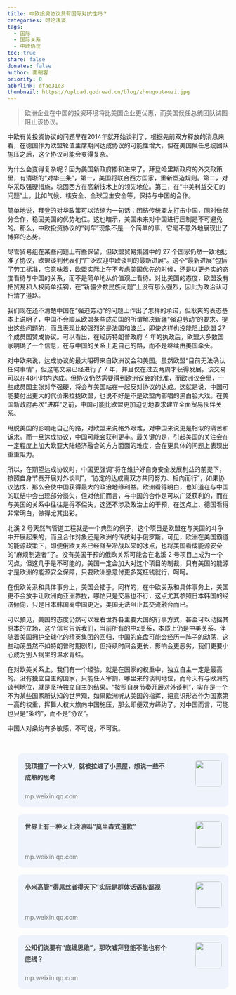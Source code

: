 ```yaml
---
title: 中欧投资协议具有国际对抗性吗？
categories: 时论浅谈
tags:
  - 国际
  - 国际关系
  - 中欧协议
toc: true
share: false
donates: false
author: 南朝客
priority: 0
abbrlink: dfae31e3
thumbnail: https://upload.godread.cn/blog/zhongoutouzi.jpg
---
```


> 欧洲企业在中国的投资环境将比美国企业更优惠，而美国候任总统团队试图阻止该协议。

<!-- more -->

中欧有关投资协议的问题早在2014年就开始谈判了，根据先前双方释放的消息来看，在德国作为欧盟轮值主席期间达成协议的可能性增大，但在美国候任总统团队施压之后，这个协议可能会变得复杂。



为什么会变得复杂呢？因为美国新政府掺和进来了。拜登哈里斯政府的外交政策里，有清晰的“对华三条”，<span class="text-blue">第一，美国将联合西方国家，重新塑造规则。第二，对华采取强硬措施，稳固西方在高新技术上的领先地位。第三，在“中美利益交汇的问题”上，比如气候、核安全、全球卫生安全等，保持与中国的合作。</span>



简单地说，拜登的对华政策可以浓缩为一句话：<span class="text-blue">团结传统盟友打击中国，同时做部分合作，稳固美国的优势地位。</span>这也暗示，美国未来对中国进行压制是不可避免的。那么，中欧投资协议的“刹车”现象不是一个简单的事，它毫不意外地展现出了博弈的态势。



尽管贸易组在某些问题上有些保留，但欧盟贸易集团中的 27 个国家仍然一致地批准了协议，欧盟谈判代表们“广泛欢迎中欧谈判的最新进展”。这个“最新进展”包括了劳工标准，它意味着，欧盟实际上在不考虑美国优先的时候，还是以更务实的态度看待与中国的关系，而不是简单地从价值观上看待。对比美国的态度，欧盟没有把贸易和人权简单挂钩，在“新疆少数民族问题”上没有那么强烈，因此为政治认可扫清了道路。



我们现在还不清楚中国在“强迫劳动”的问题上作出了怎样的承诺，但耿爽的表态基本上说明了，中国不会顺从欧盟某些成员国的所谓解决新疆“强迫劳动”的要求。提出这些问题的，而且表现比较强烈的是法国和波兰，即使这样也没能阻止欧盟 27 个成员国赞成协议。可以看出，在经历特朗普政府 4 年的执政后，<span class="text-blue">欧盟大多数国家明确了一个信息，在与中国的关系上走自己的路，而不是继续由美国牵头。</span>



对中欧来说，达成协议的最大阻碍来自欧洲议会和美国。虽然欧盟“目前无法确认任何事情”，但这笔交易已经进行了 7 年，并且仅在过去两周才获得发展，该交易可以在48小时内达成。但协议仍然需要得到欧洲议会的批准，而欧洲议会里，一些成员国主张对华强硬，将会与美国站在一起反对协议的达成。这就是说，中国可能要付出更大的代价来拉拢欧盟，也说不好是不是欧盟内部唱的黑白脸大戏。在美国新政府再次“进群”之前，中国可能比欧盟更加迫切地要求建立全面贸易伙伴关系。



甩脱美国的影响走自己的路，对欧盟来说格外艰难，对中国来说更是相似的痛苦和诉求。而一旦达成协议，中国可能会获利更丰。最关键的是，引起美国的关注会在一定程度上加大欧亚大陆经济融合的方方面面的难度，会在更具体的问题上表现出重重阻力。



所以，在期望达成协议时，中国更强调“将在维护好自身安全发展利益的前提下，按照自身节奏开展对外谈判”，“协定的达成需双方共同努力、相向而行”，如果协议达成，那么会使中国获得最大的政治地缘利益。欧洲看得明白，也知道在与中国的联结中会出现部分损失，但对他们而言，与中国的合作是可以广泛获利的，而在与美国的关系中往往是得不偿失，这还不涉及政治上的干预，在这点上，德国看得非常明白，做得尤其出彩。



北溪 2 号天然气管道工程就是一个典型的例子，这个项目是欧盟在与美国的斗争中开展起来的，而且合作对象还是欧洲的传统对手俄罗斯。可见，欧洲在美国霸道的能源政策下，即便俄欧关系已经降至冷战以来的冰点，也将美国看成能源安全的“麻烦制造者”了。没有美国干预的俄欧关系可能会在北溪 2 号项目上成为一个闪点，但这几乎是不可能的，美国一定会加大对这个项目的制裁，只有美国的能源才是欧洲的能源安全保障，只要欧洲愿意付更多冤枉钱就行，呵呵。



在俄欧关系和具体事务上，美国会插手。同样的，在中欧关系和具体事务上，美国更不会放手让欧洲向亚洲靠拢，哪怕只是交易也不行，这点尤其参照日本韩国的经济倾向，只是日本韩国离中国更近，美国无法阻止其交流融合而已。



可以预见，美国的态度仍然可以左右世界各主要大国的行事方式，甚至可以动摇其原本的立场，这个信号告诉我们，<span class="text-blue">当前所有的中x关系，本质上仍是中美关系。</span>伴随着美国拥护全球化的精英集团的回归，中国的底盘可能会经历一阵子的动荡，这些动荡虽然不如特朗普时期剧烈，但持续时间会更长，影响会更恶劣，我们更要小心成为别人锅里的温水青蛙。



在对欧美关系上，我们有一个经验，就是在国家的权重中，独立自主一定是最高的。没有独立自主的国家，只能任人宰割，哪里来的谈判地位，而今天有与欧洲的谈判地位，就是坚持独立自主的结果。“按照自身节奏开展对外谈判”，实在是一个不为某些国家所认知的世界观，如果欧洲听从美国的指挥，把意识形态作为国家第一高的权重，挥舞人权大旗向中国施压，那么即便双方缔约了，对中国而言，可能也只是“条约”，而不是“协议”。



中国人对条约有多敏感，不可说，不可说。

<br>

<br>

<div>
	<ul style="margin: 0;">
        <li style="list-style: none; background: #eef3fc; border-radius: 10px; overflow: hidden; padding: 1rem; margin-bottom: 1rem; cursor: pointer; position: relative; min-height: 90px;">
			<a style="float: left; width: 73%; text-decoration: none;" href="https://mp.weixin.qq.com/s?__biz=MzIzNDE5MTQ4Mw==&mid=2655637679&idx=1&sn=f5aefe6d28886e763b4b8faa40162ee7&chksm=f3475fbbc430d6adf6b2921b01d8336736de546ecb5fb4c38f18e8d9e6407787adbf58b1602b&token=1456400513&lang=zh_CN#rd" target="_blank">
				<span style="width: 100%; color: #444;font-weight: bold; display: inline-block; line-height: 1.6rem;">我顶撞了一个大V，就被拉进了小黑屋，想说一些不成熟的思考</span>
				<span style="width: 100%; color: #777; font-size: 14px; line-height: 1rem; position: absolute; left: 1rem; bottom: 1rem;">mp.weixin.qq.com</span>
			</a>
			<img style="max-width: 24%; height: 60px; border-radius: 6px; float: right;" src="https://upload.godread.cn/blog/wodingzhuangle.jpg"/> 
		</li>
		<li style="list-style: none; background: #eef3fc; border-radius: 10px; overflow: hidden; padding: 1rem; margin-bottom: 1rem; cursor: pointer; position: relative; min-height: 90px;">
			<a style="float: left; width: 73%; text-decoration: none;" href="https://mp.weixin.qq.com/s?__biz=MzIzNDE5MTQ4Mw==&mid=2655637670&idx=1&sn=7981e73e821d0d37f4419097c59c1b19&chksm=f3475fb2c430d6a403892ee948cdcdd2e3e417ffe7b7045fd272f9800878dd22a440dfec902f&token=1337939405&lang=zh_CN#rd" target="_blank">
				<span style="width: 100%; color: #444;font-weight: bold; display: inline-block; line-height: 1.6rem;">世界上有一种火上浇油叫“莫里森式道歉”</span>
				<span style="width: 100%; color: #777; font-size: 14px; line-height: 1rem; position: absolute; left: 1rem; bottom: 1rem;">mp.weixin.qq.com</span>
			</a>
            <img style="max-width: 24%; height: 60px; border-radius: 6px; float: right;" src="https://upload.godread.cn/blog/shijieshangyou.jpg"/>
		</li>
        <li style="list-style: none; background: #eef3fc; border-radius: 10px; overflow: hidden; padding: 1rem; margin-bottom: 1rem; cursor: pointer; position: relative; min-height: 90px;">
			<a style="float: left; width: 73%; text-decoration: none;" href="https://mp.weixin.qq.com/s?__biz=MzIzNDE5MTQ4Mw==&mid=2655637622&idx=1&sn=c250851530fe9ac44130b35152997491&chksm=f3475f62c430d674dfdbb691054f0a2ea7a2426c5b18598243f07648822dcec5e7c80f3da361&token=1565060228&lang=zh_CN#rd" target="_blank">
				<span style="width: 100%; color: #444;font-weight: bold; display: inline-block; line-height: 1.6rem;">小米高管“得屌丝者得天下”实际是群体话语权鄙视</span>
				<span style="width: 100%; color: #777; font-size: 14px; line-height: 1rem; position: absolute; left: 1rem; bottom: 1rem;">mp.weixin.qq.com</span>
			</a>
            <img style="max-width: 24%; height: 60px; border-radius: 6px; float: right;" src="https://upload.godread.cn/blog/xiaomigaoguan.jpg"/>
		</li>
		<li style="list-style: none; background: #eef3fc; border-radius: 10px; overflow: hidden; padding: 1rem; margin-bottom: 1rem; cursor: pointer; position: relative; min-height: 90px;">
			<a style="float: left; width: 73%; text-decoration: none;" href="https://mp.weixin.qq.com/s?__biz=MzIzNDE5MTQ4Mw==&mid=2655637575&idx=1&sn=288fe2e824db1966b7b47b6b986abebd&chksm=f3475f53c430d6450851585a3f6ffa2acb1993b126c9cdba5edeb02e4359700696448b0f825b&token=1565060228&lang=zh_CN#rd" target="_blank">
				<span style="width: 100%; color: #444;font-weight: bold; display: inline-block; line-height: 1.6rem;">公知们说要有“底线思维”，那吹嘘拜登能不能也有个底线？</span>
				<span style="width: 100%; color: #777; font-size: 14px; line-height: 1rem;  position: absolute; left: 1rem; bottom: 1rem;">mp.weixin.qq.com</span>
			</a>
			<img style="max-width: 24%; height: 60px; border-radius: 6px; float: right;" src="https://upload.godread.cn/blog/gongzhimenshuo.jpg"/>
		</li>
	</ul>
</div>



